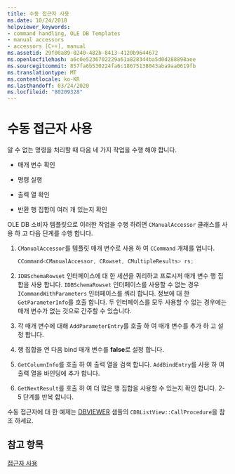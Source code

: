 ```yaml
---
title: 수동 접근자 사용
ms.date: 10/24/2018
helpviewer_keywords:
- command handling, OLE DB Templates
- manual accessors
- accessors [C++], manual
ms.assetid: 29f00a89-0240-482b-8413-4120b9644672
ms.openlocfilehash: a6c0e5236702229a61a828344ba5d0d288898aee
ms.sourcegitcommit: 857fa6b530224fa6c18675138043aba9aa0619fb
ms.translationtype: MT
ms.contentlocale: ko-KR
ms.lasthandoff: 03/24/2020
ms.locfileid: "80209328"
---
```

# <a name="using-manual-accessors"></a>수동 접근자 사용

알 수 없는 명령을 처리할 때 다음 네 가지 작업을 수행 해야 합니다.

- 매개 변수 확인

- 명령 실행

- 출력 열 확인

- 반환 행 집합이 여러 개 있는지 확인

OLE DB 소비자 템플릿으로 이러한 작업을 수행 하려면 `CManualAccessor` 클래스를 사용 하 고 다음 단계를 수행 합니다.

1. `CManualAccessor`를 템플릿 매개 변수로 사용 하 여 `CCommand` 개체를 엽니다.

    ```cpp
    CCommand<CManualAccessor, CRowset, CMultipleResults> rs;
    ```

1. `IDBSchemaRowset` 인터페이스에 대 한 세션을 쿼리하고 프로시저 매개 변수 행 집합을 사용 합니다. `IDBSchemaRowset` 인터페이스를 사용할 수 없는 경우 `ICommandWithParameters` 인터페이스를 쿼리 합니다. 정보에 대 한 `GetParameterInfo`를 호출 합니다. 두 인터페이스를 모두 사용할 수 없는 경우에는 매개 변수가 없는 것으로 간주할 수 있습니다.

1. 각 매개 변수에 대해 `AddParameterEntry`를 호출 하 여 매개 변수를 추가 하 고 설정 합니다.

1. 행 집합을 연 다음 bind 매개 변수를 **false**로 설정 합니다.

1. `GetColumnInfo`를 호출 하 여 출력 열을 검색 합니다. `AddBindEntry`를 사용 하 여 출력 열을 바인딩에 추가 합니다.

1. `GetNextResult`를 호출 하 여 더 많은 행 집합을 사용할 수 있는지 확인 합니다. 2-5 단계를 반복 합니다.

수동 접근자에 대 한 예제는 [DBVIEWER](https://github.com/Microsoft/VCSamples/tree/master/VC2010Samples/ATL/OLEDB/Consumer) 샘플의 `CDBListView::CallProcedure`을 참조 하세요.

## <a name="see-also"></a>참고 항목

[접근자 사용](../../data/oledb/using-accessors.md)
